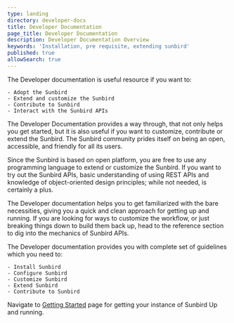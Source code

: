 ```yaml
---
type: landing
directory: developer-docs
title: Developer Documentation 
page_title: Developer Documentation
description: Developer Documentation Overview
keywords: 'Installation, pre requisite, extending sunbird'
published: true
allowSearch: true
---
```


The Developer documentation is useful resource if you want to:

    - Adopt the Sunbird
    - Extend and customize the Sunbird
    - Contribute to Sunbird
    - Interact with the Sunbird APIs

The Developer Documentation provides a way through, that not only helps you get started, but it is also useful if you want to customize, contribute or extend the Sunbird. The Sunbird community prides itself on being an open, accessible, and friendly for all its users.

Since the Sunbird is based on open platform, you are free to use any programming language to extend or customize the Sunbird. If you want to try out the Sunbird APIs, basic understanding of using REST APIs and knowledge of object-oriented design principles; while not needed, is certainly a plus.

The Developer documentation helps you to get familiarized with the bare necessities, giving you a quick and clean approach for getting up and running. If you are looking for ways to customize the workflow, or just breaking things down to build them back up, head to the reference section to dig into the mechanics of Sunbird APIs.

The Developer documentation provides you with complete set of guidelines which you need to:

    - Install Sunbird
    - Configure Sunbird
    - Customize Sunbird
    - Extend Sunbird
    - Contribute to Sunbird

Navigate to [Getting Started]() page for getting your instance of Sunbird Up and running.